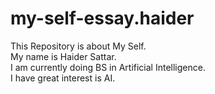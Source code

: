 # my-self-essay.haider
This Repository is about My Self.
<br>
My name is Haider Sattar.
<br>
I am currently doing BS in Artificial Intelligence.
<br>
I have great interest is AI.
